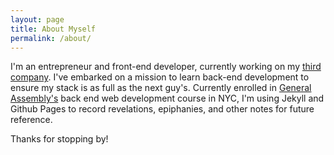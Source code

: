 ```yaml
---
layout: page
title: About Myself
permalink: /about/
---
```


I'm an entrepreneur and front-end developer, currently working on my [third company][company]. I've embarked on a mission to learn back-end development to ensure my stack is as full as the next guy's. Currently enrolled in [General Assembly's][ga] back end web development course in NYC, I'm using Jekyll and Github Pages to record revelations, epiphanies, and other notes for future reference.

Thanks for stopping by!

[company]: http://beneship.com
[ga]: 		 https://generalassemb.ly